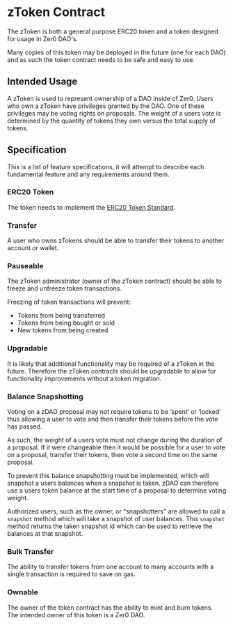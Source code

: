 # zToken Contract

The zToken is both a general purpose ERC20 token and a token designed for usage in Zer0 DAO's.

Many copies of this token may be deployed in the future (one for each DAO) and as such the token contract needs to be safe and easy to use.

## Intended Usage

A zToken is used to represent ownership of a DAO inside of Zer0.
Users who own a zToken have privileges granted by the DAO.
One of these privileges may be voting rights on proposals.
The weight of a users vote is determined by the quantity of tokens they own versus the total supply of tokens.


## Specification

This is a list of feature specifications, it will attempt to describe each fundamental feature and any requirements around them.

### ERC20 Token

The token needs to implement the [ERC20 Token Standard](https://eips.ethereum.org/EIPS/eip-20).

### Transfer

A user who owns zTokens should be able to transfer their tokens to another account or wallet.

### Pauseable

The zToken administrator (owner of the zToken contract) should be able to freeze and unfreeze token transactions.

Freezing of token transactions will prevent:

- Tokens from being transferred
- Tokens from being bought or sold
-  New tokens from being created

### Upgradable

It is likely that additional functionality may be required of a zToken in the future. 
Therefore the zToken contracts should be upgradable to allow for functionality improvements without a token migration.

### Balance Snapshotting

Voting on a zDAO proposal may not require tokens to be ‘spent’ or ‘locked’ thus allowing a user to vote and then transfer their tokens before the vote has passed.

As such, the weight of a users vote must not change during the duration of a proposal. If it were changeable then it would be possible for a user to vote on a proposal, transfer their tokens, then vote a second time on the same proposal.

To prevent this balance snapshotting must be implemented, which will snapshot a users balances when a snapshot is taken. zDAO can therefore use a users token balance at the start time of a proposal to determine voting weight.

Authorized users, such as the owner, or "snapshotters" are allowed to call a `snapshot` method which will take a snapshot of user balances.
This `snapshot` method returns the taken snapshot id which can be used to retrieve the balances at that snapshot.

### Bulk Transfer

The ability to transfer tokens from one account to many accounts with a single transaction is required to save on gas.

### Ownable

The owner of the token contract has the ability to mint and burn tokens.  
The intended owner of this token is a Zer0 DAO.
